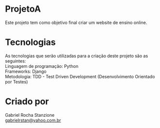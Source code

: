 # ProjetoA
Este projeto tem como objetivo final criar um website de ensino online.

# Tecnologias
As tecnologias que serão utilizadas para a criação deste projeto são as seguintes: <br>
Linguagem de programação: Python <br>
Frameworks: Django <br>
Metodologia: TDD - Test Driven Development (Desenvolvimento Orientado por Testes)

# Criado por
Gabriel Rocha Stanzione <br>
gabrielrstan@yahoo.com.br
